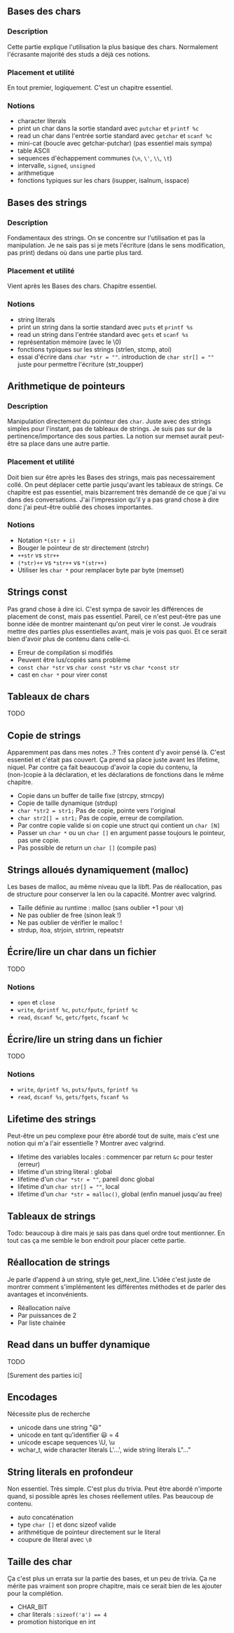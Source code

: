 ## Bases des chars
### Description
Cette partie explique l'utilisation la plus basique des chars. Normalement l'écrasante majorité des studs a déjà ces notions.
### Placement et utilité
En tout premier, logiquement. C'est un chapitre essentiel.
### Notions
- character literals
- print un char dans la sortie standard avec `putchar` et `printf %c`
- read un char dans l'entrée sortie standard avec `getchar` et `scanf %c`
- mini-cat (boucle avec getchar-putchar) (pas essentiel mais sympa)
- table ASCII
- sequences d'échappement communes (`\n`, `\'`, `\\`, `\t`) 
- intervalle, `signed`, `unsigned`
- arithmetique
- fonctions typiques sur les chars (isupper, isalnum, isspace)

## Bases des strings
### Description
Fondamentaux des strings. On se concentre sur l'utilisation et pas la manipulation. Je ne sais pas si je mets l'écriture (dans le sens modification, pas print) dedans où dans une partie plus tard.
### Placement et utilité
Vient après les Bases des chars. Chapitre essentiel.
### Notions
- string literals
- print un string dans la sortie standard avec `puts` et `printf %s`
- read un string dans l'entrée standard avec `gets` et `scanf %s`
- représentation mémoire (avec le \0)
- fonctions typiques sur les strings (strlen, stcmp, atoi)
- essai d'écrire dans `char *str = ""`. introduction de `char str[] = ""` juste pour permettre l'écriture (str_toupper)

## Arithmetique de pointeurs
### Description
Manipulation directement du pointeur des `char`. Juste avec des strings simples pour l'instant, pas de tableaux de strings.
Je suis pas sur de la pertinence/importance des sous parties.
La notion sur memset aurait peut-être sa place dans une autre partie.
### Placement et utilité
Doit bien sur être après les Bases des strings, mais pas necessairement collé. On peut déplacer cette partie jusqu'avant les tableaux de strings. Ce chapitre est pas essentiel, mais bizarrement très demandé de ce que j'ai vu dans des conversations. J'ai l'impression qu'il y a pas grand chose à dire donc j'ai peut-être oublié des choses importantes.  
### Notions
- Notation `*(str + i)`
- Bouger le pointeur de str directement (strchr)
- `++str` vs `str++`
- `(*str)++` vs `*str++` vs `*(str++)`
- Utiliser les `char *` pour remplacer byte par byte (memset)

## Strings const
Pas grand chose à dire ici. C'est sympa de savoir les différences de placement de const, mais pas essentiel. Pareil, ce n'est peut-être pas une bonne idée de montrer maintenant qu'on peut virer le const. Je voudrais mettre des parties plus essentielles avant, mais je vois pas quoi. Et ce serait bien d'avoir plus de contenu dans celle-ci.
- Erreur de compilation si modifiés
- Peuvent être lus/copiés sans problème
- `const char *str` vs `char const *str` vs `char *const str`
- cast en `char *` pour virer const

## Tableaux de chars
TODO

## Copie de strings
Apparemment pas dans mes notes ..? Très content d'y avoir pensé là. C'est essentiel et c'était pas couvert. Ça prend sa place juste avant les lifetime, niquel. Par contre ça fait beaucoup d'avoir la copie du contenu, la (non-)copie à la déclaration, et les déclarations de fonctions dans le même chapitre.
- Copie dans un buffer de taille fixe (strcpy, strncpy)
- Copie de taille dynamique (strdup)
- `char *str2 = str1;` Pas de copie, pointe vers l'original
- `char str2[] = str1;` Pas de copie, erreur de compilation.
- Par contre copie valide si on copie une struct qui contient un `char [N]`
- Passer un `char *` ou un `char []` en argument passe toujours le pointeur, pas une copie.
- Pas possible de return un `char []` (compile pas)

## Strings alloués dynamiquement (malloc)
Les bases de malloc, au même niveau que la libft. Pas de réallocation, pas de structure pour conserver la len ou la capacité. Montrer avec valgrind.
- Taille définie au runtime : malloc (sans oublier +1 pour `\0`)
- Ne pas oublier de free (sinon leak !)
- Ne pas oublier de vérifier le malloc !
- strdup, itoa, strjoin, strtrim, repeatstr

## Écrire/lire un char dans un fichier
TODO
### Notions
- `open` et `close`
- `write`, `dprintf %c`, `putc/fputc`, `fprintf %c`
- `read`, `dscanf %c`, `getc/fgetc`, `fscanf %c`

## Écrire/lire un string dans un fichier
TODO
### Notions
- `write`, `dprintf %s`, `puts/fputs`, `fprintf %s`
- `read`, `dscanf %s`, `gets/fgets`, `fscanf %s`

## Lifetime des strings
Peut-être un peu complexe pour être abordé tout de suite, mais c'est une notion qui m'a l'air essentielle ? Montrer avec valgrind.
- lifetime des variables locales : commencer par return `&c` pour tester (erreur)
- lifetime d'un string literal : global
- lifetime d'un `char *str = ""`, pareil donc global
- lifetime d'un `char str[] = ""`, local
- lifetime d'un `char *str = malloc()`, global (enfin manuel jusqu'au free)

## Tableaux de strings
Todo: beaucoup à dire mais je sais pas dans quel ordre tout mentionner. En tout cas ça me semble le bon endroit pour placer cette partie.

## Réallocation de strings
Je parle d'append à un string, style get_next_line. L'idée c'est juste de montrer comment s'implémentent les différentes méthodes et de parler des avantages et inconvénients.
- Réallocation naïve
- Par puissances de 2
- Par liste chainée

## Read dans un buffer dynamique
TODO

[Surement des parties ici]

## Encodages
Nécessite plus de recherche
- unicode dans une string "😃"
- unicode en tant qu'identifier 😃 = 4
- unicode escape sequences \U, \u
- wchar_t, wide character literals L'...', wide string literals L"..."

## String literals en profondeur
Non essentiel. Très simple. C'est plus du trivia. Peut être abordé n'importe quand, si possible après les choses réellement utiles. Pas beaucoup de contenu.
- auto concaténation
- type `char []` et donc sizeof valide
- arithmétique de pointeur directement sur le literal
- coupure de literal avec `\0`

## Taille des char
Ça c'est plus un errata sur la partie des bases, et un peu de trivia. Ça ne mérite pas vraiment son propre chapitre, mais ce serait bien de les ajouter pour la complétion.
- CHAR_BIT
- char literals : `sizeof('a') == 4`
- promotion historique en int
